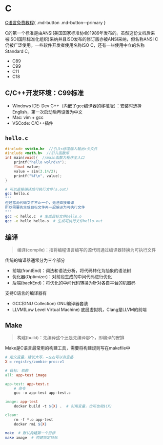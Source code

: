 # C

[C语言免费教程](https://wangdoc.com/clang/intro.html){ .md-button .md-button--primary }

C的第一个标准是由ANSI(美国国家标准协会)1989年发布的。虽然这份文档后来被ISO(国际标准化组织)采纳并且ISO发布的修订版亦被ANSI采纳，但名称ANSI C仍被广泛使用。一些软件开发者使用名称ISO C，还有一些使用中立的名称Standard C。

- C89
- C99
- C11
- C18

## C/C++开发环境：C99标准

- Windows IDE: Dev C++（内嵌了gcc编译器的移植版）：安装时选择English，第一次启动后再设置为中文
- Mac: vim + gcc
- VSCode: C/C++插件

## `hello.c`

```c
#include <stdio.h>  //引入<标准输入输出>头文件
#include <math.h>  //引入函数库
int main(void){  //main函数为程序主入口
    printf("hello wolrd\n");
    float value;
    value = sin(3.14/2);
    printf("%f\n", value);
}
```

```bash
# 可以直接编译成可执行文件(a.out)
gcc hello.c
"""
但通常源代码文件不止一个，无法直接编译
所以需要先生成目标文件再一起编译为可执行文件
"""
gcc -c hello.c  # 生成目标文件hello.o
gcc -o hello hello.o  # 生成可执行文件hello.out
```

## 编译

> 编译(compile)：指将编程语言编写的源代码通过编译器转换为可执行文件

传统的编译器通常分为三个部分

- 前端(frontEnd)：词法和语法分析，将代码转化为抽象的语法树
- 优化器(Optimizer)：对前段生成的中间代码进行优化
- 后端(backEnd)：将优化的中间代码转换为针对各自平台的机器码

支持C语言的编译器有

- GCC(GNU Collection) GNU编译器套装
- LLVM(Low Level Virtual Machine) 底层虚拟机，Clang是LLVM的前端

## Make

> 构建(build)：先编译这个还是先编译那个，即编译的安排

Make是C语言最常用的构建工具，需要将构建规则写在makefile中

```makefile
# 定义变量，建议大写，=左右可以有空格
X = registry/zombie-proc:v1

# 目标: 依赖
all: app-test image

app-test: app-test.c
    # 命令
    gcc -o app-test app-test.c

image: app-test
    docker build -t ${X} .  # 引用变量，也可也用$(X)

clean: 
    rm -f *.o app-test
    docker rmi ${X}
```

```bash
make  # 默认构建第一个目标
make image  # 构建指定目标
```
